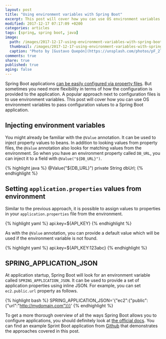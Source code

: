 ```yaml
---
layout: post
title: "Using environment variables with Spring Boot"
excerpt: This post will cover how you can use OS environment variables to pass configuration values to a Spring Boot application.
modified: 2017-12-17 07:17:09 +0200
categories: articles
tags: [spring, spring boot, java]
image:
  path: /images/2017-12-17-using-environment-variables-with-spring-boot/cover.jpg
  thumbnail: /images/2017-12-17-using-environment-variables-with-spring-boot/cover_thumb.jpg
  caption: "Photo by [Gustavo Quepón](https://unsplash.com/photos/pF_2lrjWiJE)"
comments: true
share: true
published: true
aging: false
---
```


Spring Boot applications [can be easily configured via property files]({{site.url}}/articles/externalized-configuration-in-spring-boot/ "Externalized configuration in Spring Boot").
But sometimes you need more flexibility in terms of how the configuration is provided to the application.
A popular approach next to configuration files is to use environment variables.
This post will cover how you can use OS environment variables to pass configuration values to a Spring Boot application.

## Injecting environment variables

You might already be familiar with the `@Value` annotation.
It can be used to inject property values to beans.
In addition to looking values from property files, the `@Value` annotation also looks for matching values from the environment.
So when you have an environment property called `DB_URL`, you can inject it to a field with `@Value("${DB_URL}")`.

{% highlight java %}
@Value("${DB_URL}")
private String dbUrl;
{% endhighlight %}

## Setting `application.properties` values from environment

Similar to the previous approach, it is possible to assign values to properties in your `application.properties` file from the environment.

{% highlight yaml %}
api.key=${API_KEY}
{% endhighlight %}

As with the `@Value` annotation, you can provide a default value which will be used if the environment variable is not found.

{% highlight yaml %}
api.key=${API_KEY:123abc}
{% endhighlight %}

## SPRING_APPLICATION_JSON

At application startup, Spring Boot will look for an environment variable called `SPRING_APPLICATION_JSON`.
It can be used to provide a set of application properties using inline JSON.
For example, you can set `ec2.public.url` property as follows.

{% highlight bash  %}
SPRING_APPLICATION_JSON='{"ec2":{"public":{"url":"http://mydomain.com"}}}'
{% endhighlight %}

To get a more thorough overview of all the ways Spring Boot allows you to configure applications, you should definitely look at [the official docs](https://docs.spring.io/spring-boot/docs/current/reference/html/boot-features-external-config.html).
You can find an example Sprint Boot application from [Github](https://github.com/indrekots/spring-boot-envvariables) that demonstrates the approaches covered in this post.
